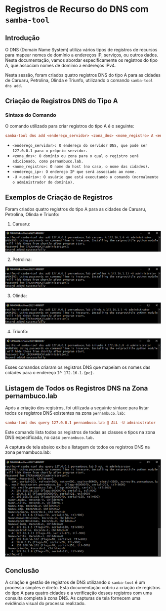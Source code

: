 # Registros de Recurso do DNS com `samba-tool`

## Introdução

O DNS (Domain Name System) utiliza vários tipos de registros de recursos para mapear nomes de domínio a endereços IP, serviços, ou outros dados. Nesta documentação, vamos abordar especificamente os registros do tipo A, que associam nomes de domínio a endereços IPv4.

Nesta sessão, foram criados quatro registros DNS do tipo A para as cidades de Caruaru, Petrolina, Olinda e Triunfo, utilizando o comando `samba-tool dns add`.

## Criação de Registros DNS do Tipo A

### Sintaxe do Comando

O comando utilizado para criar registros do tipo A é o seguinte:

```ini
samba-tool dns add <endereço_servidor> <zona_dns> <nome_registro> A <endereço_ip> -U <usuário>
```

- `<endereço_servidor>: O endereço do servidor DNS, que pode ser 127.0.0.1 para o próprio servidor.`
- `<zona_dns>: O domínio ou zona para o qual o registro será adicionado, como pernambuco.lab.`
- `<nome_registro>: O nome do host (no caso, o nome das cidades).`
- `<endereço_ip>: O endereço IP que será associado ao nome.`
- `-U <usuário>: O usuário que está executando o comando (normalmente o administrador do domínio).`

## Exemplos de Criação de Registros

Foram criados quatro registros do tipo A para as cidades de Caruaru, Petrolina, Olinda e Triunfo:

1. Caruaru:

![dns-add-caruaru](dns-record-caruaru.png)

2. Petrolina:

![dns-add-petrolina](dns-record-petrolina.png)

3. Olinda:

![dns-add-olinda](dns-record-olinda.png)

4. Triunfo:

![dns-add-triunfo](dns-record-triunfo.png)

Esses comandos criaram os registros DNS que mapeiam os nomes das cidades para o endereço `IP 172.16.1.{pc}.`

## Listagem de Todos os Registros DNS na Zona pernambuco.lab

Após a criação dos registros, foi utilizada a seguinte sintaxe para listar todos os registros DNS existentes na zona `pernambuco.lab:`

```ini
samba-tool dns query 127.0.0.1 pernambuco.lab @ ALL -U administrator
```

Este comando lista todos os registros de todas as classes e tipos na zona DNS especificada, no caso `pernambuco.lab.`

A captura de tela abaixo exibe a listagem de todos os registros DNS na zona pernambuco.lab:

![registros-dns-zona-pernambuco](registros-dns-zona-pernambuco.png)

## Conclusão
A criação e gestão de registros de DNS utilizando o `samba-tool` é um processo simples e direto. Esta documentação cobriu a criação de registros do tipo A para quatro cidades e a verificação desses registros com uma consulta completa à zona DNS. As capturas de tela fornecem uma evidência visual do processo realizado.
